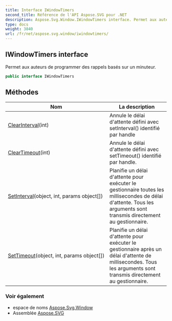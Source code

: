 ```yaml
---
title: Interface IWindowTimers
second_title: Référence de l'API Aspose.SVG pour .NET
description: Aspose.Svg.Window.IWindowTimers interface. Permet aux auteurs de programmer des rappels basés sur un minuteur.
type: docs
weight: 3840
url: /fr/net/aspose.svg.window/iwindowtimers/
---
```

## IWindowTimers interface

Permet aux auteurs de programmer des rappels basés sur un minuteur.

```csharp
public interface IWindowTimers
```

## Méthodes

| Nom | La description |
| --- | --- |
| [ClearInterval](../../aspose.svg.window/iwindowtimers/clearinterval/)(int) | Annule le délai d'attente défini avec setInterval() identifié par handle |
| [ClearTimeout](../../aspose.svg.window/iwindowtimers/cleartimeout/)(int) | Annule le délai d'attente défini avec setTimeout() identifié par handle. |
| [SetInterval](../../aspose.svg.window/iwindowtimers/setinterval/)(object, int, params object[]) | Planifie un délai d'attente pour exécuter le gestionnaire toutes les millisecondes de délai d'attente. Tous les arguments sont transmis directement au gestionnaire. |
| [SetTimeout](../../aspose.svg.window/iwindowtimers/settimeout/)(object, int, params object[]) | Planifie un délai d'attente pour exécuter le gestionnaire après un délai d'attente de millisecondes. Tous les arguments sont transmis directement au gestionnaire. |

### Voir également

* espace de noms [Aspose.Svg.Window](../../aspose.svg.window/)
* Assemblée [Aspose.SVG](../../)


